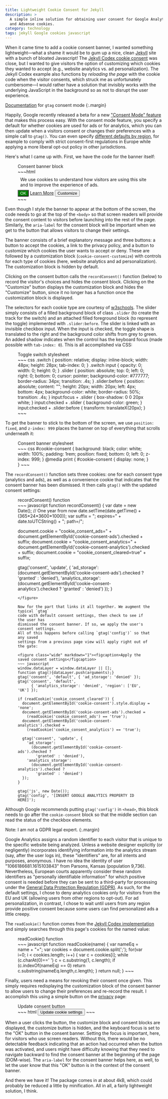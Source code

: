 ```yaml
---
title: Lightweight Cookie Consent for Jekyll
description: >
  A simple inline solution for obtaining user consent for Google Analytics
  and Adsense cookies.
category: technology
tags: jekyll Google cookies javascript
---
```


When it came time to add a cookie consent banner, I wanted something
lightweight—what a shame it would be to gum up a nice, clean
[Jekyll](https://jekyllrb.com/) site with a bunch of bloated Javascript! The
[Jekyll Codex cookie consent](https://jekyllcodex.org/without-plugin/cookie-consent/)
was close, but I wanted to give visitors the option of customizing which
cookies they wanted to accept (e.g., website analytics vs. ad
personalization). The Jekyll Codex example also functions by *reloading the
page* with the cookie code when the visitor consents, which struck me as
unfortunately cumbersome—I would rather have a solution that invisibly works
with the underlying JavaScript in the background so as not to disrupt the
user experience.

[Documentation](https://developers.google.com/gtagjs/devguide/consent)
for `gtag` consent mode
{:.margin}

Happily, Google recently released a beta for a new
["Consent Mode" feature](https://blog.google/products/marketingplatform/360/measure-conversions-while-respecting-user-consent-choices/)
that makes this process easy. With the consent mode feature, you specify a
default for whether cookies are used for ads or for analytics, which you can
then update when a visitors consent or changes their preferences with a simple
call to `gtag()`. You can even specify
[different defaults by region](https://developers.google.com/gtagjs/devguide/consent#region-specific_behavior),
for example to comply with strict consent-first regulations in Europe while
applying a more liberal opt-out policy in other jurisdictions.

Here's what I came up with. First, we have the code for the banner itself:

<figure class="wide" markdown="1"><figcaption>Consent banner block</figcaption>
~~~html
<div id="cookie-consent" aria-label="Cookie consent banner">
  <span style="padding:.5rem;display:block;">We use cookies to understand how
    visitors are using this site and to improve the experience of ads.</span>
  <button id="cookie-consent-dismiss" class="cookie-consent-btn"
          style="background:green;color:white"
          onclick="recordConsent();
                   document.getElementById('cookie-consent').style.display = 'none';">
    OK</button>
  <a class="cookie-consent-btn" href="/privacy">Learn More</a>
  <button id="cookie-consent-customize-btn" class="cookie-consent-btn"
          onclick="document.getElementById('cookie-consent-customize').style.display = 'grid';
                   document.getElementById('cookie-consent-customize-btn').style.display = 'none';">
    Customize</button>
  <div id="cookie-consent-customize"
       style="display:none; padding-top:.5rem; grid-gap:5px;
              grid-template-columns: max-content max-content;">
    <span style="margin-bottom: 10px">Select which cookies you accept:</span>
    <span></span>
    <span id="cookie-consent-label-analytics" aria-hidden="true">Website usage statistics</span>
    <label class="switch"><input id="cookie-consent-analytics" type="checkbox" checked aria-labelledby="cookie-consent-label-analytics" /><span class="slider"></span></label>
    <span id="cookie-consent-label-ads" aria-hidden="true">Ad personalization</span>
    <label class="switch"><input id="cookie-consent-ads" type="checkbox" checked aria-labelledby="cookie-consent-label-ads" /><span class="slider"></span></label>
  </div>
</div>
~~~
</figure>

Even though I style the banner to appear at the bottom of the screen, the
code needs to go at the top of the `<body>` so that screen readers will
provide the consent content to visitors before launching into the rest of
the page. Similarly, the `aria-label` for the consent block will be
important when we get to the button that allows visitors to change their
settings.

The banner consists of a brief explanatory message and three buttons: a
button to accept the cookies, a link to the privacy policy, and a button to
customize which cookies the user wants to accept or deny. These are followed
by a customization block (`cookie-consent-customize`) with controls for each
type of cookies (here, website analytics and ad personalization). The
customization block is hidden by default.

Clicking on the consent button calls the `recordConsent()` function (below)
to record the visitor's choices and hides the consent block. Clicking on the
"Customize" button displays the customization block and hides the "Customize"
button, since it no longer has a function once the customization block is
displayed.

The selectors for each cookie type are courtesy of
[w3schools](https://www.w3schools.com/howto/howto_css_switch.asp).
The slider simply consists of a filled background block of class `.slider`
(to create the track for the switch) and an attached filled foreground block
(to represent the toggle) implemented with `.slider:before`. The slider is
linked with an invisible checkbox input. When the input is checked, the toggle
shape is translated to the right and the background color shifts from grey to
green. An added shadow indicates when the control has the keyboard focus
(made possible with `tab-index: 0`). This is all accomplished via CSS:

<figure markdown="1"><figcaption>Toggle switch stylesheet</figcaption>
~~~ css
.switch {
  position: relative;
  display: inline-block;
  width: 48px; height: 28px;
  tab-index: 0;
}
.switch input { opacity: 0; width: 0; height: 0; }
.slider {
  position: absolute;
  top: 0; left: 0; right: 0; bottom: 0;
  cursor: pointer;
  background-color: #777777;
  border-radius: 34px;
  transition: .4s;
}
.slider:before {
  position: absolute;
  content: "";
  height: 20px; width: 20px;
  left: 4px; bottom: 4px;
  background-color: white;
  border-radius: 50%;
  transition: .4s;
}
input:focus + .slider { box-shadow: 0 0 20px white; }
input:checked + .slider { background-color: green; }
input:checked + .slider:before { transform: translateX(20px); }
~~~
</figure>

To get the banner to stick to the bottom of the screen, we use
`position: fixed`, and `z-index: 999` places the banner on top of everything
that scrolls underneath it:

<figure markdown="1"><figcaption>Consent banner stylesheet</figcaption>
~~~ css
#cookie-consent {
  background: black;
  color: white;
  width: 100%;
  padding: 1rem;
  position: fixed;
  bottom: 0; left: 0;
  z-index: 999;
}
@media print { #cookie-consent { display: none; } }
~~~
</figure>

The `recordConsent()` function sets three cookies: one for each consent type
(analytics and ads), as well as a convenience cookie that indicates that the
consent banner has been dismissed. It then calls `gtag()` with the updated
consent settings:

<figure markdown="1"><figcaption>recordConsent() function</figcaption>
~~~ javascript
function recordConsent() {
  var date = new Date();
  // One year from now
  date.setTime(date.getTime() + (365*24*3600*1000));
  var suffix = "; expires=" + date.toUTCString() + "; path=/";

  document.cookie = "cookie_consent_ads=" +
    document.getElementById('cookie-consent-ads').checked +
    suffix;
  document.cookie = "cookie_consent_analytics=" +
    document.getElementById('cookie-consent-analytics').checked +
    suffix;
  document.cookie = "cookie_consent_cleared=true" + suffix;

  gtag('consent', 'update', {
    'ad_storage':
      (document.getElementById('cookie-consent-ads').checked ?
       'granted' : 'denied'),
    'analytics_storage':
      (document.getElementById('cookie-consent-analytics').checked ?
       'granted' : 'denied')
  });
}
~~~
</figure>

Now for the part that links it all together. We augment the typical `gtag`
code with default consent settings, then check to see if the user has
dismissed the consent banner. If so, we apply the user's consent settings.
All of this happens before calling `gtag('config')` so that any saved
settings from a previous page view will apply right out of the gate:

<figure class="wide" markdown="1"><figcaption>Apply the saved consent settings</figcaption>
~~~ javascript
window.dataLayer = window.dataLayer || [];
function gtag(){dataLayer.push(arguments);}
gtag('consent', 'default', { 'ad_storage': 'denied' });
gtag('consent', 'default',
      { 'analytics_storage': 'denied', 'region': ['EU', 'UK'] });

if (readCookie('cookie_consent_cleared')) {
  document.getElementById('cookie-consent').style.display = 'none';
  document.getElementById('cookie-consent-ads').checked =
    (readCookie('cookie_consent_ads') == 'true');
  document.getElementById('cookie-consent-analytics').checked =
    (readCookie('cookie_consent_analytics') == 'true');

  gtag('consent', 'update', {
    'ad_storage':
      (document.getElementById('cookie-consent-ads').checked ?
        'granted' : 'denied'),
    'analytics_storage':
      (document.getElementById('cookie-consent-analytics').checked ?
        'granted' : 'denied')
  });
}

gtag('js', new Date());
gtag('config', '[INSERT GOOGLE ANALYTICS PROPERTY ID HERE]');
~~~
</figure>

Although Google recommends putting `gtag('config')` in `<head>`, this block
needs to go after the `cookie-consent` block so that the middle section can
read the status of the checkbox elements.

Note: I am not a GDPR legal expert.
{:.margin}

Google Analytics assigns a random identifier to each visitor that is unique
to the specific website being analyzed.  Unless a website designer
explicitly (or negligently) incorporates identifying information into the
analytics stream (say, after the user logs in), these "identifiers" are, for
all intents and purposes, anonymous. I have no idea the identity of user
"1066186681.1615103843" from Parsons, Kansas (population 9,736).
Nevertheless, European courts apparently consider these random identifiers as
"personally identifiable information" for which positive consent is needed
before they can be sent to a third-party for processing under the
[General Data Protection Regulation (GDPR)](https://gdpr.eu/).
As such, for the default settings, I chose to deny analytics cookies only
for visitors from the EU and UK (allowing users from other regions to
opt-out). For ad personalization, in contrast, I chose to wait until users
from any region provide positive consent because some users can find
personalized ads a little creepy.

The `readCookie()` function comes from the
[Jekyll Codex implementation](https://raw.githubusercontent.com/jhvanderschee/jekyllcodex/gh-pages/_includes/cookie-consent.html)
and simply searches through this page's cookies for the named value:

<figure markdown="1"><figcaption>readCookie() function</figcaption>
~~~ javascript
function readCookie(name) {
  var nameEq = name + "=";
  var cookies = document.cookie.split(';');
  for(var i=0; i < cookies.length; i++) {
    var c = cookies[i];
    while (c.charAt(0)==' ')
      c = c.substring(1, c.length);
    if (c.indexOf(nameEq) == 0)
      return c.substring(nameEq.length,c.length);
  }
  return null;
}
~~~
</figure>

Finally, users need a means for revoking their consent once given. This
simply requires redisplaying the customization block of the consent banner
to allow users to change their preferences and re-record the result. I
accomplish this using a simple button on the [privacy](/privacy) page:

<figure class="wide"  markdown="1"><figcaption>Update consent button</figcaption>
~~~ html
<button class="cookie-consent-btn"
        onclick="document.getElementById('cookie-consent-customize').style.display = 'grid';
                 document.getElementById('cookie-consent-customize-btn').style.display = 'none';
                 document.getElementById('cookie-consent').style.display = 'block';
                 document.getElementById('cookie-consent-dismiss').focus();">
  Update cookie settings</button>
~~~
</figure>

When a user clicks the button, the customize block and consent blocks are
displayed, the customize button is hidden, and the keyboard focus is set to
the "OK" button in the consent banner. Setting the focus is important, here,
for visitors who use screen readers. Without this, there would be no
detectable feedback indicating that an action had occurred when the button
was activated, and users might have difficulty knowing that they need to
navigate backward to find the consent banner at the beginning of the page
(DOM-wise). The `aria-label` for the consent banner helps here, as well, to
let the user know that this "OK" button is in the context of the consent
banner.

And there we have it! The package comes in at about 4kB, which could
probably be reduced a little by minification. All in all, a fairly
lightweight solution, I think.
